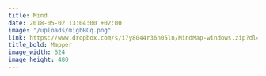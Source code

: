 ```yaml
---
title: Mind
date: 2018-05-02 13:04:00 +02:00
image: "/uploads/migbBCq.png"
link: https://www.dropbox.com/s/i7y8044r36n05ln/MindMap-windows.zip?dl=0
title_bold: Mapper
image_width: 624
image_height: 480
---
```


